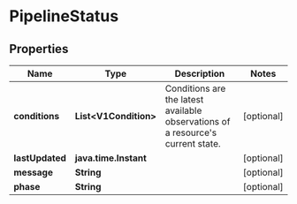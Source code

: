 

# PipelineStatus


## Properties

Name | Type | Description | Notes
------------ | ------------- | ------------- | -------------
**conditions** | **List&lt;V1Condition&gt;** | Conditions are the latest available observations of a resource&#39;s current state. |  [optional]
**lastUpdated** | **java.time.Instant** |  |  [optional]
**message** | **String** |  |  [optional]
**phase** | **String** |  |  [optional]



